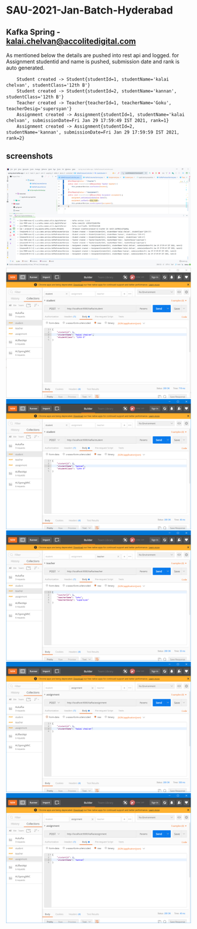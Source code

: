 # SAU-2021-Jan-Batch-Hyderabad
## Kafka Spring - kalai.chelvan@accolitedigital.com
As mentioned below the details are pushed into rest api and logged.
for Assignment studentid and name is pushed, submission date and rank is auto generated.

        Student created -> Student{studentId=1, studentName='kalai chelvan', studentClass='12th B'}
        Student created -> Student{studentId=2, studentName='kannan', studentClass='12th B'}
        Teacher created -> Teacher{teacherId=1, teacherName='Goku', teacherDesig='supersyan'}
        Assignment created -> Assignment{studentId=1, studentName='kalai chelvan', submissionDate=Fri Jan 29 17:59:49 IST 2021, rank=1}
        Assignment created -> Assignment{studentId=2, studentName='kannan', submissionDate=Fri Jan 29 17:59:59 IST 2021, rank=2}

## screenshots

![sc1](https://raw.githubusercontent.com/kalaichelvan-kn/SAU-2021-Jan-Batch-Hyderabad/main/Kafka%20-%20Forenoon/out.PNG)
![sc1](https://raw.githubusercontent.com/kalaichelvan-kn/SAU-2021-Jan-Batch-Hyderabad/main/Kafka%20-%20Forenoon/stu1.PNG)
![sc1](https://raw.githubusercontent.com/kalaichelvan-kn/SAU-2021-Jan-Batch-Hyderabad/main/Kafka%20-%20Forenoon/stu2.PNG)
![sc1](https://raw.githubusercontent.com/kalaichelvan-kn/SAU-2021-Jan-Batch-Hyderabad/main/Kafka%20-%20Forenoon/tea.PNG)
![sc1](https://raw.githubusercontent.com/kalaichelvan-kn/SAU-2021-Jan-Batch-Hyderabad/main/Kafka%20-%20Forenoon/ass1.PNG)
![sc1](https://raw.githubusercontent.com/kalaichelvan-kn/SAU-2021-Jan-Batch-Hyderabad/main/Kafka%20-%20Forenoon/ass2.PNG)
